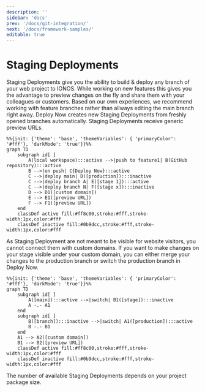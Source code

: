 ```yaml
---
description: ''
sidebar: 'docs'
prev: '/docs/git-integration/'
next: '/docs/framework-samples/'
editable: true
---
```


# Staging Deployments
  
Staging Deployments give you the ability to build & deploy any branch of your web project to IONOS. While working on new features this gives you the advantage to preview changes on the fly and share them with your colleagues or customers. Based on our own experiences, we recommend working with feature branches rather than allways editing the main branch right away. Deploy Now creates new Staging Deployments from freshly opened branches automatically. Staging Deployments receive generic preview URLs. 

~~~mermaid
%%{init: {'theme': 'base', 'themeVariables': { 'primaryColor': '#fff'}, 'darkMode': 'true'}}%%
graph TD
    subgraph id[ ]
        A(local workspace):::active -->|push to feature1| B(GitHub repository):::active
        B -->|on push| C{Deploy Now}:::active
        C -->|deploy main| D([production]):::inactive
        C -->|deploy branch A| E([stage 1]):::active
        C -->|deploy branch N| F([stage x]):::inactive
        D --> D1([custom domain])
        E --> E1([preview URL])
        F --> F1([preview URL])
    end
    classDef active fill:#ff8c00,stroke:#fff,stroke-width:1px,color:#fff
    classDef inactive fill:#0b9dcc,stroke:#fff,stroke-width:1px,color:#fff
~~~

As Staging Deployment are not meant to be visible for website visitors, you cannot connect them with custom domains. If you want to make changes on your stage visible under your custom domain, you can either merge your changes to the production branch or switch the production branch in Deploy Now.

~~~mermaid
%%{init: {'theme': 'base', 'themeVariables': { 'primaryColor': '#fff'}, 'darkMode': 'true'}}%%
graph TD
    subgraph id[ ]
        A([main]):::active -->|switch| B1([stage]):::inactive
        A -.- A1
    end
    subgraph id[ ]
        B([branch]):::inactive -->|switch| A1([production]):::active
        B -.- B1
    end
    A1 --> A2([custom domain])
    B1 --> B2([preview URL])
    classDef active fill:#ff8c00,stroke:#fff,stroke-width:1px,color:#fff
    classDef inactive fill:#0b9dcc,stroke:#fff,stroke-width:1px,color:#fff
~~~

The number of available Staging Deployments depends on your project package size. 

<!-- ![Screenshot from staging deployment section](/staging.jpg) -->
